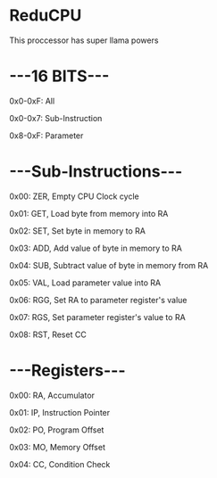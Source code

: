 # ReduCPU
This proccessor has super llama powers

# ---16 BITS---

0x0-0xF: All

0x0-0x7: Sub-Instruction

0x8-0xF: Parameter

# ---Sub-Instructions---

0x00: ZER, Empty CPU Clock cycle

0x01: GET, Load byte from memory into RA

0x02: SET, Set byte in memory to RA

0x03: ADD, Add value of byte in memory to RA

0x04: SUB, Subtract value of byte in memory from RA

0x05: VAL, Load parameter value into RA

0x06: RGG, Set RA to parameter register's value

0x07: RGS, Set parameter register's value to RA

0x08: RST, Reset CC


# ---Registers---

0x00: RA, Accumulator

0x01: IP, Instruction Pointer

0x02: PO, Program Offset

0x03: MO, Memory Offset

0x04: CC, Condition Check
